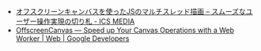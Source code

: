 
- [オフスクリーンキャンバスを使ったJSのマルチスレッド描画 – スムーズなユーザー操作実現の切り札 - ICS MEDIA](https://ics.media/entry/19043/)
- [OffscreenCanvas — Speed up Your Canvas Operations with a Web Worker  |  Web  |  Google Developers](https://developers.google.com/web/updates/2018/08/offscreen-canvas)

